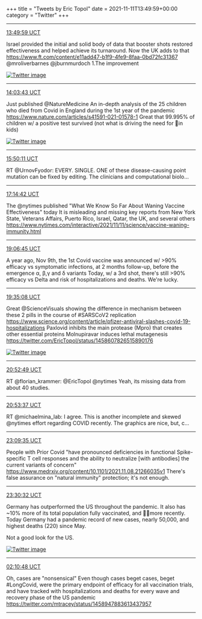 +++
title = "Tweets by Eric Topol" 
date = 2021-11-11T13:49:59+00:00
category = "Twitter"
+++


---

<a href="https://twitter.com/erictopol/status/1458794132919390213" target="_blank" rel="noreferer">13:49:59 UCT</a>

Israel provided the initial and solid body of data that  booster shots restored effectiveness and helped achieve its turnaround. Now the UK adds to that
https://www.ft.com/content/e11add47-b1f9-4fe9-8faa-0bd72fc31367 @mroliverbarnes @jburnmurdoch 
1.The improvement 

<a href="FD6srT1VcAUkeeM.jpg"  ><img src="FD6srT1VcAUkeeM.jpg" alt="Twitter image" ></img></a>

---

<a href="https://twitter.com/erictopol/status/1458797590271520771" target="_blank" rel="noreferer">14:03:43 UCT</a>

Just published @NatureMedicine 
An in-depth analysis of the 25 children who died from Covid in England during the 1st year of the pandemic
https://www.nature.com/articles/s41591-021-01578-1
Great that 99.995% of children w/ a positive test survived (not what is driving the need for 💉in kids) 

<a href="FD6voVpVgAQlyuW.jpg"  ><img src="FD6voVpVgAQlyuW.jpg" alt="Twitter image" ></img></a>

---

<a href="https://twitter.com/erictopol/status/1458824385842724866" target="_blank" rel="noreferer">15:50:11 UCT</a>

RT @UrnovFyodor: EVERY. SINGLE. ONE of these disease-causing point mutation can be fixed by editing. The clinicians and computational biolo…



---

<a href="https://twitter.com/erictopol/status/1458845654873088009" target="_blank" rel="noreferer">17:14:42 UCT</a>

The @nytimes published "What We Know So Far About
Waning Vaccine Effectiveness" today 
It is misleading and missing key reports from New York State, Veterans Affairs, Puerto Rico, Israel, Qatar, the UK, and several others
https://www.nytimes.com/interactive/2021/11/11/science/vaccine-waning-immunity.html



---

<a href="https://twitter.com/erictopol/status/1458873853417975828" target="_blank" rel="noreferer">19:06:45 UCT</a>

A year ago, Nov 9th, the 1st Covid vaccine was announced w/ &gt;90% efficacy vs symptomatic infections, at 2 months follow-up, before the emergence α, β,γ and δ variants
Today, w/ a 3rd shot, there's still &gt;90% efficacy vs Delta and risk of hospitalizations and deaths.
We're lucky.



---

<a href="https://twitter.com/erictopol/status/1458880992786071557" target="_blank" rel="noreferer">19:35:08 UCT</a>

Great @ScienceVisuals showing the difference in mechanism between these 2 pills in the course of #SARSCoV2 replication
https://www.science.org/content/article/pfizer-antiviral-slashes-covid-19-hospitalizations
Paxlovid inhibits the main protease (Mpro) that creates other essential proteins
Molnupiravar induces lethal mutagenesis  https://twitter.com/EricTopol/status/1458607826515890176

<a href="FD77OK0VcAYOYQy.jpg"  ><img src="FD77OK0VcAYOYQy.jpg" alt="Twitter image" ></img></a>

---

<a href="https://twitter.com/erictopol/status/1458900543842119697" target="_blank" rel="noreferer">20:52:49 UCT</a>

RT @florian_krammer: @EricTopol @nytimes Yeah, its missing data from about 40 studies.



---

<a href="https://twitter.com/erictopol/status/1458900746699632664" target="_blank" rel="noreferer">20:53:37 UCT</a>

RT @michaelmina_lab: I agree. This is another incomplete and skewed @nytimes effort regarding COVID recently. The graphics are nice, but, c…



---

<a href="https://twitter.com/erictopol/status/1458934962808262658" target="_blank" rel="noreferer">23:09:35 UCT</a>

People with Prior Covid "have pronounced deficiencies in functional Spike-specific T cell responses and the ability to neutralize [with antibodies] the current variants of concern"
https://www.medrxiv.org/content/10.1101/2021.11.08.21266035v1
There's false assurance on "natural immunity" protection; it's not enough.



---

<a href="https://twitter.com/erictopol/status/1458940234679218203" target="_blank" rel="noreferer">23:30:32 UCT</a>

Germany has outperformed the US throughout the pandemic. It also has ~10% more of its total population fully vaccinated, and 💉💉more recently.
Today Germany had a pandemic record of new cases, nearly 50,000, and highest deaths (220) since May.

Not a good look for the US. 

<a href="FD8xTFaVkAEGg9e.jpg"  ><img src="FD8xTFaVkAEGg9e.jpg" alt="Twitter image" ></img></a>

---

<a href="https://twitter.com/erictopol/status/1458980569224646660" target="_blank" rel="noreferer">02:10:48 UCT</a>

Oh, cases are "nonsensical"
Even though cases beget cases, beget #LongCovid, were the primary endpoint of efficacy for all vaccination trials, and have tracked with hospitalizations and deaths for every wave and recovery phase of the US pandemic https://twitter.com/mtracey/status/1458947883613437957



---